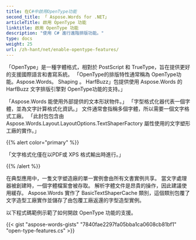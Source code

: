 ```yaml
---
title: 在C#中啟用OpenType功能
second_title: 「 Aspose.Words for .NET」
articleTitle: 啟用 OpenType 功能
linktitle: 啟用 OpenType 功能
description: "使用 C# 進行進階排版功能。"
type: docs
weight: 25
url: /zh-hant/net/enable-opentype-features/
---
```


「OpenType」是一種字體格式，相對於 PostScript 和 TrueType，旨在提供更好的支援國際語言和書寫系統。 「OpenType的排版特性通常稱為 OpenType功能。Aspose.Words。 Shaping 。 HarfBuzz」包提供使用 Aspose.Words 的 HarfBuzz 文字排版引擎對 OpenType功能的支持。」

「Aspose.Words 能使用外部提供的文本形狀物件。」 「字型格式化器代表一個字體，並為文字計算格式化資訊。」 文件通常會指稱多個字體，所以需要一個文字格式工廠。 「此封包包含由 Aspose.Words.Layout.LayoutOptions.TextShaperFactory 屬性使用的文字塑形工廠的實作。」

{{% alert color="primary" %}}

「文字格式化僅在以PDF或 XPS 格式輸出時進行。」

{{% /alert %}}

在典型應用中，一隻文字塑造廠的單一實例會由所有文書實例共享。 當文字處理器被創建時，一個字體檔案會被存取。 解析字體文件是昂貴的操作，因此建議使用緩存。 Aspose.Words 實作了 BasicTextShaperCache 類別，這個類別包覆了文字造型工廠實作並儲存了由包覆工廠返還的字型造型實例。

以下程式碼範例示範了如何開啟 OpenType 功能的支援。

{{< gist "aspose-words-gists" "7840fae2297fa05bba1ca0608cb81bf1" "open-type-features.cs" >}}

